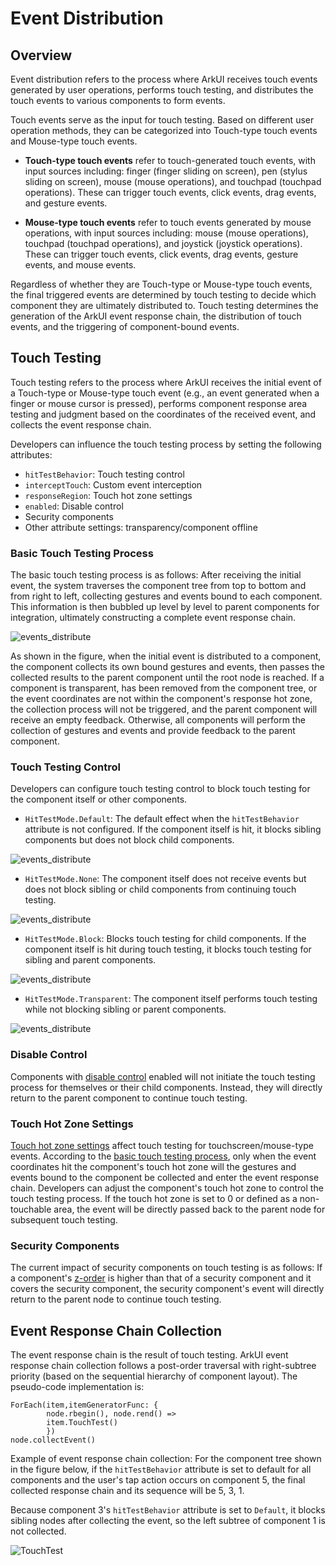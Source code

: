 # Event Distribution

## Overview

Event distribution refers to the process where ArkUI receives touch events generated by user operations, performs touch testing, and distributes the touch events to various components to form events.

Touch events serve as the input for touch testing. Based on different user operation methods, they can be categorized into Touch-type touch events and Mouse-type touch events.

- **Touch-type touch events** refer to touch-generated touch events, with input sources including: finger (finger sliding on screen), pen (stylus sliding on screen), mouse (mouse operations), and touchpad (touchpad operations). These can trigger touch events, click events, drag events, and gesture events.

- **Mouse-type touch events** refer to touch events generated by mouse operations, with input sources including: mouse (mouse operations), touchpad (touchpad operations), and joystick (joystick operations). These can trigger touch events, click events, drag events, gesture events, and mouse events.

Regardless of whether they are Touch-type or Mouse-type touch events, the final triggered events are determined by touch testing to decide which component they are ultimately distributed to. Touch testing determines the generation of the ArkUI event response chain, the distribution of touch events, and the triggering of component-bound events.

## Touch Testing

Touch testing refers to the process where ArkUI receives the initial event of a Touch-type or Mouse-type touch event (e.g., an event generated when a finger or mouse cursor is pressed), performs component response area testing and judgment based on the coordinates of the received event, and collects the event response chain.

Developers can influence the touch testing process by setting the following attributes:

- `hitTestBehavior`: Touch testing control
- `interceptTouch`: Custom event interception
- `responseRegion`: Touch hot zone settings
- `enabled`: Disable control
- Security components
- Other attribute settings: transparency/component offline

### Basic Touch Testing Process

The basic touch testing process is as follows: After receiving the initial event, the system traverses the component tree from top to bottom and from right to left, collecting gestures and events bound to each component. This information is then bubbled up level by level to parent components for integration, ultimately constructing a complete event response chain.

![events_distribute](./figures/TouchTest.png)

As shown in the figure, when the initial event is distributed to a component, the component collects its own bound gestures and events, then passes the collected results to the parent component until the root node is reached. If a component is transparent, has been removed from the component tree, or the event coordinates are not within the component's response hot zone, the collection process will not be triggered, and the parent component will receive an empty feedback. Otherwise, all components will perform the collection of gestures and events and provide feedback to the parent component.

### Touch Testing Control

Developers can configure touch testing control to block touch testing for the component itself or other components.

- `HitTestMode.Default`: The default effect when the `hitTestBehavior` attribute is not configured. If the component itself is hit, it blocks sibling components but does not block child components.

![events_distribute](./figures/events_distribute.png)

- `HitTestMode.None`: The component itself does not receive events but does not block sibling or child components from continuing touch testing.

![events_distribute](./figures/events_distribute2.png)

- `HitTestMode.Block`: Blocks touch testing for child components. If the component itself is hit during touch testing, it blocks touch testing for sibling and parent components.

![events_distribute](./figures/events_distribute3.png)

- `HitTestMode.Transparent`: The component itself performs touch testing while not blocking sibling or parent components.

![events_distribute](./figures/events_distribute4.png)

### Disable Control

Components with [disable control](../../../reference/source_en/arkui-cj/cj-universal-attribute-enable.md) enabled will not initiate the touch testing process for themselves or their child components. Instead, they will directly return to the parent component to continue touch testing.

### Touch Hot Zone Settings

[Touch hot zone settings](../../../reference/source_en/arkui-cj/cj-universal-attribute-touchtarget.md) affect touch testing for touchscreen/mouse-type events. According to the [basic touch testing process](#触摸测试基本流程), only when the event coordinates hit the component's touch hot zone will the gestures and events bound to the component be collected and enter the event response chain. Developers can adjust the component's touch hot zone to control the touch testing process. If the touch hot zone is set to 0 or defined as a non-touchable area, the event will be directly passed back to the parent node for subsequent touch testing.

### Security Components

The current impact of security components on touch testing is as follows: If a component's [z-order](../../../application-dev/source_en/arkui-cj/cj-layout-development-stack-layout.md#z序控制) is higher than that of a security component and it covers the security component, the security component's event will directly return to the parent node to continue touch testing.

## Event Response Chain Collection

The event response chain is the result of touch testing. ArkUI event response chain collection follows a post-order traversal with right-subtree priority (based on the sequential hierarchy of component layout). The pseudo-code implementation is:

```cangjie
ForEach(item,itemGeneratorFunc: {
        node.rbegin(), node.rend() =>
        item.TouchTest()
        })
node.collectEvent()
```

Example of event response chain collection: For the component tree shown in the figure below, if the `hitTestBehavior` attribute is set to default for all components and the user's tap action occurs on component 5, the final collected response chain and its sequence will be 5, 3, 1.

Because component 3's `hitTestBehavior` attribute is set to `Default`, it blocks sibling nodes after collecting the event, so the left subtree of component 1 is not collected.

![TouchTest](./figures/EventResponseChain.png)
